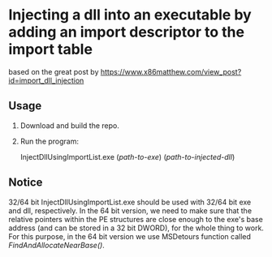 # Injecting a dll into an executable by adding an import descriptor to the import table

based on the great post by https://www.x86matthew.com/view_post?id=import_dll_injection

## Usage

1. Download and build the repo.
2. Run the program:

   InjectDllUsingImportList.exe (_path-to-exe_) (_path-to-injected-dll_)

## Notice

32/64 bit InjectDllUsingImportList.exe should be used with 32/64 bit exe and dll, respectively.
In the 64 bit version, we need to make sure that the relative pointers within the PE structures are close enough to the exe's base address (and can be stored in a 32 bit DWORD), for the whole thing to work.
For this purpose, in the 64 bit version we use MSDetours function called _FindAndAllocateNearBase()_.
